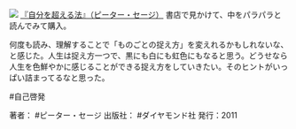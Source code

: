 
[![](https://images-fe.ssl-images-amazon.com/images/I/51ZrEeBnNBL._SL160_.jpg)](http://www.amazon.co.jp/exec/obidos/ASIN/4478016534/choiyaki81-22/ref=nosim)
[『自分を超える法』（ピーター・セージ）](http://www.amazon.co.jp/exec/obidos/ASIN/4478016534/choiyaki81-22/ref=nosim)
書店で見かけて、中をパラパラと読んでみて購入。

何度も読み、理解することで「ものごとの捉え方」を変えれるかもしれないな、と感じた。人生は捉え方一つで、黒にも白にも虹色にもなると思う。どうせなら人生を色鮮やかに感じることができる捉え方をしていきたい。そのヒントがいっぱい詰まってるなと思った。

#自己啓発 

著者： #ピーター・セージ 
出版社： #ダイヤモンド社 
発行：2011